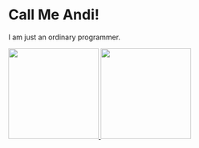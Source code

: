 # Call Me Andi!
I am just an ordinary programmer.

<p align="left">
<a href="https://github.com/zi-bot">
  <img height="180em" src="https://github-readme-stats-eight-theta.vercel.app/api?username=zi-bot&show_icons=true&theme=algolia&include_all_commits=true&count_private=true"/>
  <img height="180em" src="https://github-readme-stats-eight-theta.vercel.app/api/top-langs/?username=zi-bot&layout=compact&theme=algolia&include_all_commits=true&count_private=true"/>
</a>
</p>
